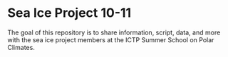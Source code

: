 # Sea Ice Project 10-11 

The goal of this repository is to share information, script, data, and more with the sea ice project members at the ICTP Summer School on Polar Climates. 
